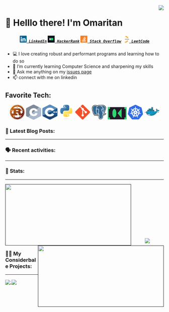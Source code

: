 
<img align="right" src="https://visitor-badge.laobi.icu/badge?page_id=omaritan.omaritan">
<p align="center">

# 👋 Helllo there! I'm Omaritan

</p>

<h5 align="center">
  <code><a href="https://www.linkedin.com/in/omaritan" title="LinkedIn Profile"><img width="22" src="images/linkedin.svg"> LinkedIn</a></code>
  <code><a href="https://www.hackerrank.com/omaritan" title="HackerRank Profile"><img width="22" src="images/hackerrank.png"> HackerRank</a></code>
  <code><a href="https://stackoverflow.com/users/20751205/omaritan" title="Stack Overflow Profile"><img width="22" src="images/stackoverflow.svg"> Stack Overflow</a></code>
  <code><a href="https://leetcode.com/omaritan" title="LeetCode Profile"><img width="22" src="images/LeetCode.svg"> LeetCode</a></code>
</h5>

- :computer: I love creating robust and performant programs and learning how to do so
- 🌱 I’m currently learning Computer Science and sharpening my skills
- 💬 Ask me anything on my [issues page](https://www.github.com/omaritan/omaritan/issues)
- :mailbox: connect with me on linkedin

## Favorite Tech:

<p align="center">
<code><img title="Rust" src="images/rust-lang.svg" width="48" height="48"></code>
  <code><img title="C" src="images/c.svg" width="48" height="48"></code>
  <code><img title="C++" src="images/cpp.svg" width="48" height="48"></code>
  <code><img title="Python" src="images/python-original.svg" width="48" height="48"></code>
  <code><img title="Git" src="images/git-original.svg" width="48" height="48"></code>
  <code><img title="PostgreSQL" src="images/postgresql.svg" width="48" height="48"></code>
  <code><img title="Systemd" src="images/systemd-dark.svg" width="60" height="40"></code>
  <code><img title="Kubernetes" src="images/kubernetes.svg" width="48" height="48"></code>
    <code><img title="Docker" src="images/docker.svg" width="48" height="48"></code>
</p>

### 📝 Latest Blog Posts:
---

<!-- BLOG-POST-LIST:START -->
<!-- BLOG-POST-LIST:END -->

### 🗣 Recent activities:
---

<!--GITHUB_ACTIVITY:{"rows": 5, "raw": true}-->

### 👀 Stats:
---
<p align=center>
  <div align=center>
<a href="">
  <img align="left" width="400" height="195" src ="https://github-readme-stats.vercel.app/api?username=omaritan&show_icons=true&theme=radical" />
</a>
<a href="">
  <img align="right" width="400" height="195" src ="https://streak-stats.demolab.com/?user=omaritan"/>
</a>
</div>
<br><br><br><br><br><br><br><br><br><br>
<div align=center>
<a href="">
  <img align="center"  src ="https://github-readme-stats.vercel.app/api/top-langs/?username=omaritan&layout=compact&theme=dark" />
</a>
</div>
</p>

### 👨‍💻 My Considerbale Projects:
---

<a href="">
  <img align="center" src ="https://github-readme-stats.vercel.app/api/pin/?username=omaritan&repo=rusty-cs&theme=react" />
  </a>
<a href="">
  <img align="center" src ="https://github-readme-stats.vercel.app/api/pin/?username=omaritan&repo=rusty-cs&theme=react" />
</a>


<!---
omaritan/omaritan is a ✨ special ✨ repository because its `README.md` (this file) appears on your GitHub profile.
You can click the Preview link to take a look at your changes.
--->